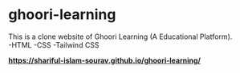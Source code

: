# ghoori-learning
This is a clone website of Ghoori Learning (A Educational Platform). <br>
-HTML
-CSS
-Tailwind CSS

<b> https://shariful-islam-sourav.github.io/ghoori-learning/ </b> 
